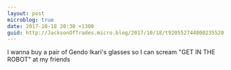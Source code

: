 ```yaml
---
layout: post
microblog: true
date: 2017-10-18 20:30 +1300
guid: http://JacksonOfTrades.micro.blog/2017/10/18/t920552744800235520.html
---
```

I wanna buy a pair of Gendo Ikari's glasses so I can scream "GET IN THE ROBOT" at my friends
